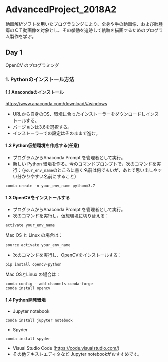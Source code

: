 # AdvancedProject_2018A2
動画解析ソフトを用いたプログラミングにより、全身や手の動画像、および肺腫瘍のＣＴ動画像を対象とし、その挙動を追跡して軌跡を描画するためのプログラム製作を学ぶ。
## Day 1
OpenCV のプログラミング
### 1. Pythonのインストール方法
#### 1.1 Anacondaのインストール
https://www.anaconda.com/download/#windows
- URLから自身のOS、環境に合ったインストーラーをダウンロードしインストールする。
- バージョンは3.6を選択する。
- インストーラーでの設定はそのままで進む。
#### 1.2 Python仮想環境を作成する(任意)
- プログラムからAnaconda Prompt を管理者として実行。
- 新しい Python 環境を作る。今のコマンドプロンプトで，次のコマンドを実行：（`your_env_name`のところに書く名前は何でもいが，あとで思い出しやすい分かりやすい名前にすること）
```
conda create -n your_env_name python=3.7
```
#### 1.3 OpenCVをインストールする
- プログラムからAnaconda Prompt を管理者として実行。
- 次のコマンドを実行し，仮想環境に切り替える：
```
activate your_env_name
```
Mac OS と Linux の場合は：
```
source activate your_env_name 
```
- 次のコマンドを実行し、OpenCVをインストールする：
```
pip install opencv-python
```
Mac OSとLinux の場合は：
```
conda config --add channels conda-forge
conda install opencv
```
#### 1.4 Python開発環境
- Jupyter notebook 
```
conda install jupyter notebook
```
- Spyder 
```
conda install spyder
```
- Visual Studio Code 
(https://code.visualstudio.com/)
- その他テキストエディタなど
Jupyter notebookがおすすめです。
